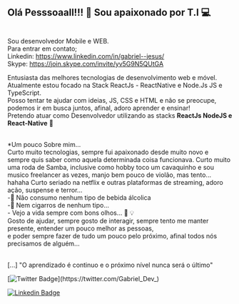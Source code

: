 ## Olá Pesssoaall!!! 👋 Sou apaixonado por T.I 💻

<br/>Sou desenvolvedor Mobile e WEB.
<br/>Para entrar em contato;
<br/>Linkedin: https://www.linkedin.com/in/gabriel--jesus/
<br/>Skype: https://join.skype.com/invite/yv5G9N5QUtGA

Entusiasta das melhores tecnologias de desenvolvimento web e móvel.
<br/>Atualmente estou focado na Stack ReactJs - ReactNative e Node.Js JS e TypeScript.
<br/>Posso tentar te ajudar com ideias, JS, CSS e HTML e não se preocupe, podemos ir em busca juntos, afinal, adoro aprender e ensinar!
<br/>Pretendo atuar como Desenvolvedor utilizando as stacks <strong>ReactJs NodeJS e React-Native</strong> 🙌

<br/>*Um pouco Sobre mim...
<br/>Curto muito tecnologias, sempre fui apaixonado desde muito novo e sempre quis saber como aquela determinada coisa funcionava. Curto muito uma roda de Samba, inclusive como hobby toco um cavaquinho e sou musico freelancer as vezes, manjo bem pouco de violão, mas tento... hahaha Curto seriado na netflix e outras plataformas de streaming, adoro ação, suspense e terror...
<br/>-🚫 Não consumo nenhum tipo de bebida álcolica
<br/>-🚫 Nem cigarros de nenhum tipo...
<br/>- Vejo a vida sempre com bons olhos... 🚀 💡
<br/>Gosto de ajudar, sempre gosto de interagir, sempre tento me manter presente, entender um pouco melhor as pessoas, 
<br/>e poder sempre fazer de tudo um pouco pelo próximo, afinal todos nós precisamos de alguém...

<br/>[...] "O aprendizado é continuo e o próximo nível nunca será o último"

[![Twitter Badge](https://img.shields.io/badge/-@Gabriel_Dev_-6633cc?style=flat-square&labelColor=6633cc&logo=twitter&logoColor=white&link=https://twitter.com/Gabriel_Dev_)](https://twitter.com/Gabriel_Dev_) 

[![Linkedin Badge](https://img.shields.io/badge/-Gabriel%20Jesus-6633cc?style=flat-square&logo=Linkedin&logoColor=white&link=https://www.linkedin.com/in/gabriel--jesus/)](https://www.linkedin.com/in/gabriel--jesus) 
